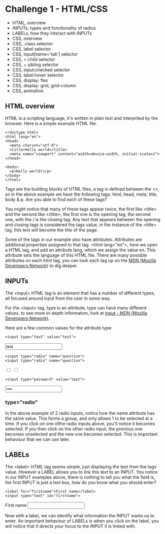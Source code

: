 
# Challenge 1 - HTML/CSS

* HTML, overview
* INPUTs, types and functionality of radios
* LABELs, how they interact with INPUTs
* CSS, overview
* CSS, .class selector
* CSS, label selector
* CSS, input[name='tab'] selector
* CSS, > child selector
* CSS, + sibling selector
* CSS, input:checked selector
* CSS, label:hover selector
* CSS, display: flex
* CSS, display: grid, grid-column
* CSS, animation

## HTML overview
HTML is a scripting language, it's written in plain text and interprited by the browser. Here is a simple example HTML file.
```
<!doctype html>
<html lang="en">
<head>
  <meta charset="utf-8">
  <title>Hello world</title>
  <meta name="viewport" content="width=device-width, initial-scale=1">
</head>

<body>
  <p>Hello world!</p>
</body>
</html>
```

Tags are the building blocks of HTML files, a tag is defined between the <>, so in the above example we have the following tags: html, head, meta, title, body & p. Are you able to find each of these tags?

You might notice that many of these tags appear twice, the first like \<title> and the second like \</title>, the first one is the opening tag, the second one, with the / is the closing tag. Any text that appears between the opening and closing tags is considered the tags value, in the instance of the \<title> tag, this text will become the title of the page.

Some of the tags in our example also have attributes. Attributes are additional properties assigned to that tag. \<html lang="en">, here we open a HTML tag, and add an attribute lang, which we assign the value en. This attribute sets the language of this HTML file. There are many possible attributes on each html tag, you can look each tag up on the [MDN (Mozilla Developers Network)](https://developer.mozilla.org/en-US/docs/Web/HTML) to dig deeper.


## INPUTs
The \<input> HTML tag is an element that has a number of different types, all focused around input from the user in some way.

For the \<input> tag, type is an attribute, type can have many different values, to see more in-depth information, look at [Input - MDN (Mozilla Developers Network)](https://developer.mozilla.org/en-US/docs/Web/HTML/Element/Input).

Here are a few common values for the attribute type
```
<input type="text" value="test">
```
<input type="text" value="test">

```
<input type="radio" name="question">
<input type="radio" name="question">
```
<input type="radio" name="question">
<input type="radio" name="question">

```
<input type="password" value="test">
```
<input type="password" value="test">


### type="radio"
In the above example of 2 radio inputs, notice how the name attribute has the same value. This forms a group, and only allows 1 to be selected at a time. If you click on one ofthe radio inputs above, you'll notice it becomes selected. If you then click on the other radio input, the previous one becomes unselected and the new one becomes selected. This is important behaviour that we can use later.


## LABELs
The \<label> HTML tag seems simple, just displaying the text from the tags value. However a LABEL allows you to link this text to an INPUT. You notice in our INPUT examples above, there is nothing to tell you what the field is, the first INPUT is just a text box, how do you know what you should enter?

```
<label for="firstname">First name</label>
<input type="text" id="firstname">
```
<label for="firstname">First name</label>
<input type="text" id="firstname">

Now with a label, we can identify what information the INPUT wants us to enter. An important behaviour of LABELs is when you click on the label, you will notice that it directs your focus to the INPUT it is linked with.
